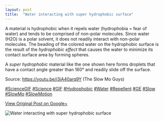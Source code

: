 ```yaml
---
layout: post
title:  "Water interacting with super hydrophobic surface"
---
```


A material is hydrophobic when it repels water (hydrophobia = fear of water)
and tends to be comprised of non-polar molecules. Since water (H2O) is a polar
solvent, it does not readily interact with non-polar molecules. The beading of
the colored water on the hydrophobic surface is the result of the _hydrophobic
effect_ that causes the water to minimize its contact surface area by forming
spheres.  
  
A _super hydrophobic_ material like the one shown here forms droplets that
have a contact angle greater than 160° and readily slide off the surface.  
  
Source: <https://youtu.be/i3jA40arq9Y> (The Slow Mo Guys)  
  
[#ScienceGIF](https://plus.google.com/s/%23ScienceGIF/posts)
[#Science](https://plus.google.com/s/%23Science/posts)
[#GIF](https://plus.google.com/s/%23GIF/posts)
[#Hydrophobic](https://plus.google.com/s/%23Hydrophobic/posts)
[#Water](https://plus.google.com/s/%23Water/posts)
[#Repellent](https://plus.google.com/s/%23Repellent/posts)
[#GE](https://plus.google.com/s/%23GE/posts)
[#Slow](https://plus.google.com/s/%23Slow/posts)
[#SlowMo](https://plus.google.com/s/%23SlowMo/posts)
[#SlowMotion](https://plus.google.com/s/%23SlowMotion/posts)

[View Original Post on Google+](https://plus.google.com/+ColinSullender/posts/R5Kza6h868w)

![Water interacting with super hydrophobic surface](/assets/img/2015-09-13-Water-interacting-with-super-hydrophobic-surface.gif)
